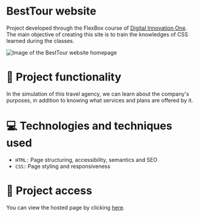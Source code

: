# BestTour website
Project developed through the FlexBox course of [Digital Innovation One](https://www.dio.me/). The main objective of creating this site is to train the knowledges of CSS learned during the classes.

![Image of the BestTour website homepage](https://user-images.githubusercontent.com/96635074/191940905-6da7ca58-946b-4f86-90f5-f2314a242941.png)

# 🔨 Project functionality
In the simulation of this travel agency, we can learn about the company's purposes, in addition to knowing what services and plans are offered by it.

# 💻 Technologies and techniques used 
* `HTML:` Page structuring, accessibility, semantics and SEO
* `CSS:` Page styling and responsiveness

# 📁 Project access
You can view the hosted page by clicking [here](https://arturcolen.github.io/BestTour/).
